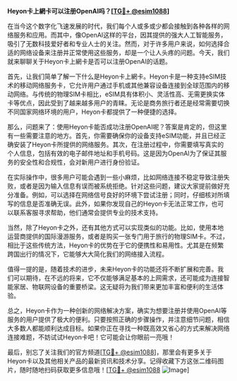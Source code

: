 **Heyon卡上網卡可以注册OpenAI吗？[[TG💪+ @esim1088](https://t.me/s/esim1088)]**

在当今这个数字化飞速发展的时代，我们每个人或多或少都会接触到各种各样的网络服务和应用。而其中，像OpenAI这样的平台，因其提供的强大人工智能服务，吸引了无数科技爱好者和专业人士的关注。然而，对于许多用户来说，如何选择合适的网络设备来注册并正常使用这些服务，却是一个让人头疼的问题。今天，我们就来聊聊关于Heyon卡上網卡是否可以注册OpenAI的话题。

首先，让我们简单了解一下什么是Heyon卡上網卡。Heyon卡是一种支持eSIM技术的移动网络服务卡，它允许用户通过手机或其他兼容设备连接到全球范围内的移动网络。与传统的物理SIM卡相比，eSIM具有体积小、灵活性高、无需更换实体卡等优点，因此受到了越来越多用户的青睐。无论是商务旅行者还是经常需要切换不同国家网络环境的用户，Heyon卡都提供了一种便捷的选择。

那么，问题来了：使用Heyon卡能否成功注册OpenAI呢？答案是肯定的，但这里有一些需要注意的地方。首先，你需要确保你的设备支持eSIM功能，并且已经正确安装了Heyon卡所提供的网络服务。其次，在注册过程中，你需要填写真实的个人信息，包括有效的电子邮件地址和手机号码。这是因为OpenAI为了保证其服务的安全性和合规性，会对新用户进行身份验证。

在实际操作中，很多用户可能会遇到一些小麻烦，比如网络连接不稳定导致注册失败，或者是因为输入信息有误而被系统拒绝。针对这些问题，建议大家提前做好充分准备。例如，可以选择在网络信号良好的环境下尝试注册；同时，仔细核对所填写的信息是否准确无误。此外，如果你发现自己的Heyon卡无法正常工作，也可以联系客服寻求帮助，他们通常会提供专业的技术支持。

当然，除了Heyon卡之外，还有其他方式可以实现类似的功能。比如，使用本地运营商提供的国际漫游服务，或者是购买一张专门用于旅行的物理SIM卡。不过，相比于这些传统方法，Heyon卡的优势在于它的便携性和易用性。尤其是在频繁跨国出行的情况下，它能够大大简化我们的网络接入流程。

值得一提的是，随着技术的进步，未来Heyon卡的功能还将不断扩展和完善。我们可以期待，在不远的将来，它不仅能够满足基本的上网需求，还可能成为连接智能家居、物联网设备的重要桥梁。这无疑将为我们带来更加丰富和便利的生活体验。

总之，Heyon卡作为一种创新的网络解决方案，确实为想要注册并使用OpenAI等服务的用户提供了极大的便利。只要按照正确的步骤操作，并注意细节问题，相信大多数人都能顺利达成目标。如果你正在寻找一种既高效又省心的方式来解决网络连接难题，不妨试试Heyon卡吧！它可能会让你眼前一亮哦！

最后，别忘了关注我们的官方频道[[TG💪+ @esim1088](https://t.me/s/esim1088)]，那里会有更多关于Heyon卡以及其他相关产品的最新资讯和技术分享。记得收藏下方这张二维码图片，随时随地扫码获取更多信息哦！[[TG💪+ @esim1088](https://t.me/s/esim1088) ![Image](https://i.postimg.cc/4NQfJmqS/Snipaste-2025-05-13-00-14-12.png)]